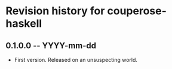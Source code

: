 # Revision history for couperose-haskell

## 0.1.0.0 -- YYYY-mm-dd

* First version. Released on an unsuspecting world.
